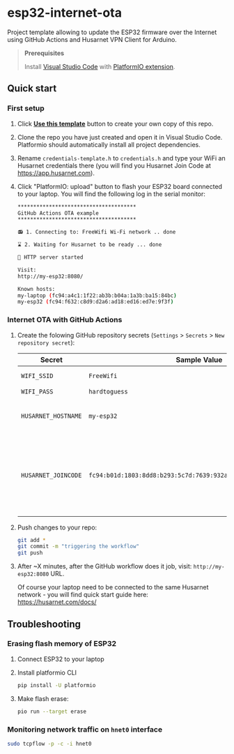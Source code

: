 # esp32-internet-ota

Project template allowing to update the ESP32 firmware over the Internet using GitHub Actions and Husarnet VPN Client for Arduino.

> **Prerequisites** 
>
> Install [Visual Studio Code](https://code.visualstudio.com/) with [PlatformIO extension](https://platformio.org/install/ide?install=vscode).

## Quick start

### First setup

1. Click **[Use this template](https://github.com/husarnet/esp32-internet-ota/generate)** button to create your own copy of this repo.

2. Clone the repo you have just created and open it in Visual Studio Code. Platformio should automatically install all project dependencies.

3. Rename `credentials-template.h` to `credentials.h` and type your WiFi an Husarnet credentials there (you will find you Husarnet Join Code at https://app.husarnet.com).

4. Click "PlatformIO: upload" button to flash your ESP32 board connected to your laptop. You will find the following log in the serial monitor:

    ```bash
    **************************************
    GitHub Actions OTA example
    **************************************
    
    📻 1. Connecting to: FreeWifi Wi-Fi network .. done

    ⌛ 2. Waiting for Husarnet to be ready ... done

    🚀 HTTP server started

    Visit:
    http://my-esp32:8080/

    Known hosts:
    my-laptop (fc94:a4c1:1f22:ab3b:b04a:1a3b:ba15:84bc)
    my-esp32 (fc94:f632:c8d9:d2a6:ad18:ed16:ed7e:9f3f)
    ```

### Internet OTA with GitHub Actions

1. Create the folowing GitHub repository secrets (`Settings` > `Secrets` > `New repository secret`):

    | Secret | Sample Value | Desription |
    | - | - | - |
    | `WIFI_SSID` | `FreeWifi` | just your WiFi network name |
    | `WIFI_PASS` | `hardtoguess` | ... and password |
    | `HUSARNET_HOSTNAME` | `my-esp32` | hostname under which you want your ESP32 to be available by other peers |
    | `HUSARNET_JOINCODE` | `fc94:b01d:1803:8dd8:b293:5c7d:7639:932a/xhfqwPxxxetyCExsSPRPn9` | find your own **secret** Join Code at your user account at https://app/husarnet.com > `choosen network` >  `add element` button. Anyone with this Join Code can connect to your Husarnet network |

2. Push changes to your repo:

    ```bash
    git add *
    git commit -m "triggering the workflow"
    git push
    ```

3. After ~X minutes, after the GitHub workflow does it job, visit: `http://my-esp32:8080` URL.


    Of course your laptop need to be connected to the same Husarnet network - you will find quick start guide here: https://husarnet.com/docs/


## Troubleshooting

### Erasing flash memory of ESP32

1. Connect ESP32 to your laptop

2. Install platformio CLI

    ```bash
    pip install -U platformio
    ```

3. Make flash erase:

    ```bash
    pio run --target erase
    ```

### Monitoring network traffic on `hnet0` interface

```bash
sudo tcpflow -p -c -i hnet0
```